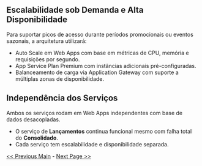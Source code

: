 ## Escalabilidade sob Demanda e Alta Disponibilidade

Para suportar picos de acesso durante períodos promocionais ou eventos sazonais, a arquitetura utilizará:
- Auto Scale em Web Apps com base em métricas de CPU, memória e requisições por segundo.
- App Service Plan Premium com instâncias adicionais pré-configuradas.
- Balanceamento de carga via Application Gateway com suporte a múltiplas zonas de disponibilidade.

## Independência dos Serviços

Ambos os serviços rodam em Web Apps independentes com base de dados desacopladas.

- O serviço de **Lançamentos** continua funcional mesmo com falha total do **Consolidado**.
- Cada serviço tem escalabilidade e disponibilidade separada.

[<< Previous Main](Topologia_Fase-02_WebApp.md)   -   [Next Page >>](Dimensionamento_Recursos.md)

